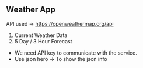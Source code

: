 ## Weather App
API used -> https://openweathermap.org/api
1. Current Weather Data
2. 5 Day / 3 Hour Forecast

* We need API key to communicate with the service.
* Use json hero -> To show the json info
